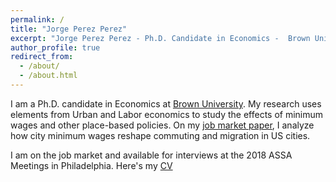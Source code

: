 ```yaml
---
permalink: /
title: "Jorge Perez Perez"
excerpt: "Jorge Perez Perez - Ph.D. Candidate in Economics -  Brown University"
author_profile: true
redirect_from: 
  - /about/
  - /about.html
---
```


I am a Ph.D. candidate in Economics at [Brown University](https://www.brown.edu/academics/economics/). My research uses elements from Urban and Labor economics to study the effects of minimum wages and other place-based policies. On my [job market paper](research/2017-10-10-city-minimum-wages), I analyze how city minimum wages reshape commuting and migration in US cities.

I am on the job market and available for interviews at the 2018 ASSA Meetings in Philadelphia. Here's my [CV](files/cv.pdf)


